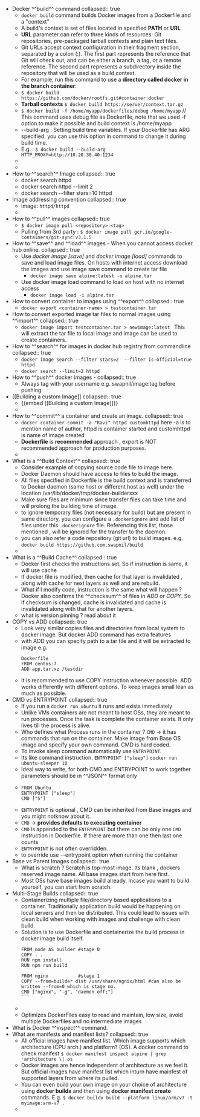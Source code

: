 - Docker ^^build^^ command
  collapsed:: true
	- `docker build` command builds Docker images from a Dockerfile and a "context"
	- A build's context is set of files located in specified **PATH** or **URL**
	- **URL** parameter can refer to three kinds of resources: Git repositories, pre-packaged tarball contexts and plain text files.
	- Git URLs accept context configuration in their fragment section, separated by a colon (:). The first part represents the reference that Git will check out, and can be either a branch, a tag, or a remote reference. The second part represents a subdirectory inside the repository that will be used as a build context.
	- For example, run this command to use a **directory called docker in the branch container**:
	- `$ docker build https://github.com/docker/rootfs.git#container:docker`
	- **Tarball contexts** `$ docker build https://server/context.tar.gz`
	- `$ docker build -f /home/myapp/dockerfiles/debug /home/myapp` // This command uses debug file as Dockerfile, note that we used -f option to make it possible and build context is /home/myapp
	- --build-arg : Setting build time variables. If your Dockerfile has ARG specified, you can use this option in command to change it during build time.
	- E.g. : `$ docker build --build-arg HTTP_PROXY=http://10.20.30.40:1234`
	-
	-
- How to ^^search^^ Image
  collapsed:: true
	- docker search httpd
	- docker search httpd --limit 2
	- docker search --filter stars=10 httpd
- Image addressing convention
  collapsed:: true
	- image: `httpd/httpd`
	-
- How to ^^pull^^ images
  collapsed:: true
	- `$ docker image pull <repository>:<tag>`
	- Pulling from 3rd party : `$ docker image pull gcr.io/google-containers/git-sync:v3.1.5`
- How to ^^save^^ and ^^load^^ images - When you cannot access docker hub online.
  collapsed:: true
	- Use _docker image [save]_ and _docker image [load]_ commands to save and load image files. On hosts with internet access download the images and use image save command to create tar file
		- `docker image save alpine:latest -o alpine.tar`
	- Use docker image load command to load on host with no internet access
		- `docker image load -i alpine.tar`
- How to convert container to images using ^^export^^
  collapsed:: true
	- `docker export <container-name> > testcontainer.tar`
- How to convert exported image tar files to normal images using ^^import^^
  collapsed:: true
	- `docker image import testcontainer.tar > newimage:latest `
	  This will extract the tar file to local image and image can be used to create containers.
- How to ^^search^^ for images in docker hub registry from commandline
  collapsed:: true
	- `docker image search --filter stars=2  --filter is-official=true httpd `
	- `docker search --limit=2 httpd`
- How to ^^push^^ docker images -
  collapsed:: true
	- Always tag with your username e.g. swapnil/image:tag before pushing
- [[Building a custom Image]]
  collapsed:: true
	- {{embed [[Building a custom Image]]}}
	-
- How to ^^commit^^ a container and create an image.
  collapsed:: true
	- `docker container commit -a "Ravi" httpd customhttpd` here -a is to mention name of author, httpd is container started and customhttpd is name of image created
	- **Dockerfile** is **recommended** approach , export is NOT recommended approach for production purposes.
	-
- What is a ^^Build Context^^
  collapsed:: true
	- Consider example of copying source code file to image here.
	- Docker Daemon should have access to files to build the image.
	- All files specified in Dockerfile is the build context and is transferred to Docker daemon (same host or different host as well) under the location /var/lib/docker/tmp/docker-builderxxx
	- Make sure files are minimum since transfer files can take time and will prolong the building time of image.
	- to ignore temporary files (not necessary for build) but are present in same directory, you can configure a `.dockerignore` and add list of files under this `.dockerignore` file. Referencing this list, those mentioned , will be ignored for the transfer to the daemon.
	- you can also refer a code repository (git url) to build images. e.g. `docker build https://github.com.swapnil/build`
	-
- What is a ^^Build Cache^^
  collapsed:: true
	- Docker first checks the instructions set. So if instruction is same, it will use cache
	- If docker file is modified, then cache for that layer is invalidated , along with cache for next layers as well and are rebuild.
	- What if I modify code, instruction is the same what will happen ? Docker also confirms the ^^checksum^^ of files in _ADD or COPY_. So if checksum is changed, cache is invalidated and cache is invalidated along with that for another layers.
	- what is version pinning ? read about it
- COPY vs ADD
  collapsed:: true
	- Look very similar copies files and directories from local system to docker image. But docker ADD command has extra features
	- with ADD you can specify path to a tar file and it will be extracted to image e.g. 
	  ```
	  Dockerfile
	  FROM centos:7
	  ADD app.tar.xz /testdir
	  ````
	- It is recommended to use COPY instruction whenever possible. ADD works differently with different options. To keep images small lean as much as possible.
- CMD vs ENTRYPOINT
  collapsed:: true
	- If you run a `docker run ubuntu` it runs and exists immediately
	- Unlike VMs containers are not meant to host OSs, they are meant to run processes. Once the task is complete the container exists. It only lives till the process is alive.
	- Who defines what Process runs in the container ?
	  `CMD` -> it has commands that run on the container. 
	  Make image from Base OS image and specify your own command. CMD is hard coded.
	- To invoke sleep command automatically use `ENTRYPOINT`.
	- Its like command instruction. `ENTRYPOINT ["sleep"]`
	  `docker run ubuntu-sleeper 10`
	- Ideal way to write, for both CMD and ENTRYPOINT to work together parameters should be in ^^JSON^^ format only
	- ````
	  FROM Ubuntu
	  ENTRYPOINT ["sleep"]
	  CMD ["5"]
	  ````
	- `ENTRYPOINT` is optional , CMD can be inherited from Base images and you might notknow about it.
	- `CMD` -> **provides defaults to executing container**
	- `CMD` is appended to the `ENTRYPOINT` but there can be only one `CMD` instruction in Dockerfile. If there are more than one then last one counts
	- `ENTRYPOINT` is not often overridden.
	- to override use --entrypoint option when running the container
- Base vs Parent Images
  collapsed:: true
	- What is scratch ? Scratch is top-most image. Its blank , dockers reserved image name. All base images start from here first.
	- Most OSs have base images build already. Incase you want to build yourself, you can start from scratch.
- Multi-Stage Builds
  collapsed:: true
	- Containerizing multiple file/directory based applications to a container. Traditionally application build would be happening on local servers and then be distributed. This could lead to issues with clean build when working with images and challenge with clean build.
	- Solution is to use Dockerfile and containerize the build process in docker image build itself.
	  ````
	  FROM node AS builder #stage 0
	  COPY . .
	  RUN npm install 
	  RUN npm run build 
	  
	  FROM nginx           #stage 1
	  COPY --from=builder dist /usr/share/ngnix/html #can also be written --from=0 which is stage no. 
	  CMD ["nginx", "-g", "daemon off;"]
	  ```
	-
	- Optimizes DockerFiles easy to read and maintain, low size, avoid multiple Dockerfiles and no intermediate images
- What is Docker ^^inspect^^ command.
- What are manifests and manifest lists?
  collapsed:: true
	- All official images have manifest list. Which image supports which architecture (CPU arch.) and platform? (OS). A docker command to check manifest `$ docker manifest inspect alpine | grep 'architecture \| os`
	- Docker images are hence independent of architecture as we feel it. But official images have manifest list which inturn have mainfest of supported layers from where its pulled.
	- You can even build your own image on your choice of architecture using **docker buildx** and then using **docker manifest create** commands.
	  E.g. `$ docker buildx build --platform linux/arm/v7 -t myimage:arm-v7 .`
	-